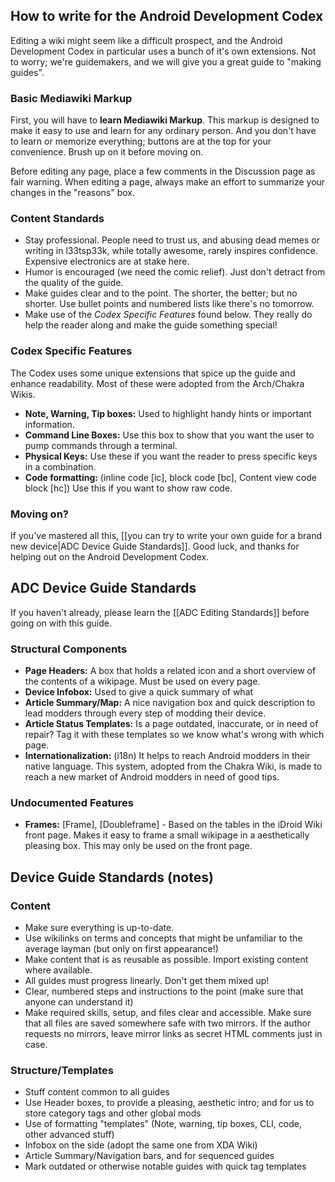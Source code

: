 ## How to write for the Android Development Codex

Editing a wiki might seem like a difficult prospect, and the Android Development Codex in particular uses a bunch of it's own extensions. Not to worry; we're guidemakers, and we will give you a great guide to "making guides".

### Basic Mediawiki Markup

First, you will have to **learn Mediawiki Markup**. This markup is designed to make it easy to use and learn for any ordinary person. And you don't have to learn or memorize everything; buttons are at the top for your convenience. Brush up on it before moving on.

Before editing any page, place a few comments in the Discussion page as fair warning. When editing a page, always make an effort to summarize your changes in the "reasons" box.

### Content Standards

* Stay professional. People need to trust us, and abusing dead memes or writing in l33tsp33k, while totally awesome, rarely inspires confidence. Expensive electronics are at stake here.
* Humor is encouraged (we need the comic relief). Just don't detract from the quality of the guide.
* Make guides clear and to the point. The shorter, the better; but no shorter. Use bullet points and numbered lists like there's no tomorrow.
* Make use of the *Codex Specific Features* found below. They really do help the reader along and make the guide something special!

### Codex Specific Features

The Codex uses some unique extensions that spice up the guide and enhance readability. Most of these were adopted from the Arch/Chakra Wikis.

* **Note, Warning, Tip boxes:** Used to highlight handy hints or important information.
* **Command Line Boxes:** Use this box to show that you want the user to pump commands through a terminal.
* **Physical Keys:** Use these if you want the reader to press specific keys in a combination.
* **Code formatting:** (inline code [ic], block code [bc], Content view code block [hc]) Use this if you want to show raw code. 

### Moving on?

If you've mastered all this, [[you can try to write your own guide for a brand new device|ADC Device Guide Standards]]. Good luck, and thanks for helping out on the Android Development Codex.

## ADC Device Guide Standards

If you haven't already, please learn the [[ADC Editing Standards]] before going on with this guide.

### Structural Components

* **Page Headers:** A box that holds a related icon and a short overview of the contents of a wikipage. Must be used on every page.
* **Device Infobox:** Used to give a quick summary of what 
* **Article Summary/Map:** A nice navigation box and quick description to lead modders through every step of modding their device.
* **Article Status Templates:** Is a page outdated, inaccurate, or in need of repair? Tag it with these templates so we know what's wrong with which page.
* **Internationalization:** (i18n) It helps to reach Android modders in their native language. This system, adopted from the Chakra Wiki, is made to reach a new market of Android modders in need of good tips. 

### Undocumented Features

* **Frames:** [Frame], [Doubleframe] - Based on the tables in the iDroid Wiki front page. Makes it easy to frame a small wikipage in a aesthetically pleasing box. This may only be used on the front page.

## Device Guide Standards (notes)

### Content

* Make sure everything is up-to-date.
* Use wikilinks on terms and concepts that might be unfamiliar to the average layman (but only on first appearance!)
* Make content that is as reusable as possible. Import existing content where available.
* All guides must progress linearly. Don't get them mixed up!
* Clear, numbered steps and instructions to the point (make sure that anyone can understand it)
* Make required skills, setup, and files clear and accessible. Make sure that all files are saved somewhere safe with two mirrors. If the author requests no mirrors, leave mirror links as secret HTML comments just in case.

### Structure/Templates

* Stuff content common to all guides 
* Use Header boxes, to provide a pleasing, aesthetic intro; and for us to store category tags and other global mods
* Use of formatting "templates" (Note, warning, tip boxes, CLI, code, other advanced stuff)
* Infobox on the side (adopt the same one from XDA Wiki)
* Article Summary/Navigation bars, and  for sequenced guides
* Mark outdated or otherwise notable guides with quick tag templates
